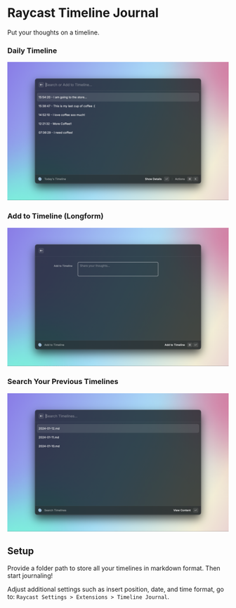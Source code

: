 # Raycast Timeline Journal

Put your thoughts on a timeline.

### Daily Timeline

![](media/timeline-journal-1.png)

### Add to Timeline (Longform)

![](media/timeline-journal-2.png)

### Search Your Previous Timelines

![](media/timeline-journal-3.png)

## Setup
Provide a folder path to store all your timelines in markdown format. Then start journaling!

Adjust additional settings such as insert position, date, and time format, go to: `Raycast Settings > Extensions > Timeline Journal`.
